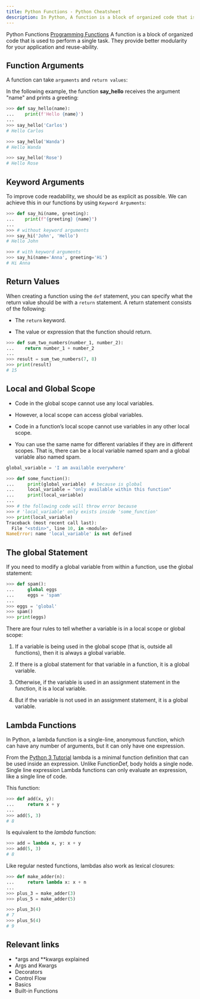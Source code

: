 ```yaml
---
title: Python Functions - Python Cheatsheet
description: In Python, A function is a block of organized code that is used to perform a single task.
---
```


<base-title :title="frontmatter.title" :description="frontmatter.description">
Python Functions
</base-title>

<base-disclaimer>
  <base-disclaimer-title>
    <a target="_blank" href="https://en.wikiversity.org/wiki/Programming_Fundamentals/Functions">Programming Functions</a>
  </base-disclaimer-title>
  <base-disclaimer-content>
    A function is a block of organized code that is used to perform a single task. They provide better modularity for your application and reuse-ability.
  </base-disclaimer-content>
</base-disclaimer>

## Function Arguments

A function can take `arguments` and `return values`:

In the following example, the function **say_hello** receives the argument "name" and prints a greeting:

```python
>>> def say_hello(name):
...    print(f'Hello {name}')
...
>>> say_hello('Carlos')
# Hello Carlos

>>> say_hello('Wanda')
# Hello Wanda

>>> say_hello('Rose')
# Hello Rose
```

## Keyword Arguments

To improve code readability, we should be as explicit as possible. We can achieve this in our functions by using `Keyword Arguments`:

```python
>>> def say_hi(name, greeting):
...    print(f"{greeting} {name}")
...
>>> # without keyword arguments
>>> say_hi('John', 'Hello')
# Hello John

>>> # with keyword arguments
>>> say_hi(name='Anna', greeting='Hi')
# Hi Anna
```

## Return Values

When creating a function using the `def` statement, you can specify what the return value should be with a `return` statement. A return statement consists of the following:

- The `return` keyword.

- The value or expression that the function should return.

```python
>>> def sum_two_numbers(number_1, number_2):
...    return number_1 + number_2
...
>>> result = sum_two_numbers(7, 8)
>>> print(result)
# 15
```

## Local and Global Scope

- Code in the global scope cannot use any local variables.

- However, a local scope can access global variables.

- Code in a function’s local scope cannot use variables in any other local scope.

- You can use the same name for different variables if they are in different scopes. That is, there can be a local variable named spam and a global variable also named spam.

```python
global_variable = 'I am available everywhere'

>>> def some_function():
...     print(global_variable)  # because is global
...     local_variable = "only available within this function"
...     print(local_variable)
...
>>> # the following code will throw error because
>>> # 'local_variable' only exists inside 'some_function'
>>> print(local_variable)
Traceback (most recent call last):
  File "<stdin>", line 10, in <module>
NameError: name 'local_variable' is not defined
```

## The global Statement

If you need to modify a global variable from within a function, use the global statement:

```python
>>> def spam():
...     global eggs
...     eggs = 'spam'
...
>>> eggs = 'global'
>>> spam()
>>> print(eggs)
```

There are four rules to tell whether a variable is in a local scope or global scope:

1. If a variable is being used in the global scope (that is, outside all functions), then it is always a global variable.

1. If there is a global statement for that variable in a function, it is a global variable.

1. Otherwise, if the variable is used in an assignment statement in the function, it is a local variable.

1. But if the variable is not used in an assignment statement, it is a global variable.

## Lambda Functions

In Python, a lambda function is a single-line, anonymous function, which can have any number of arguments, but it can only have one expression.

<base-disclaimer>
  <base-disclaimer-title>
    From the <a target="_blank" href="https://docs.python.org/3/library/ast.html?highlight=lambda#function-and-class-definitions">Python 3 Tutorial</a>
  </base-disclaimer-title>
  <base-disclaimer-content>
    lambda is a minimal function definition that can be used inside an expression. Unlike FunctionDef, body holds a single node.
  </base-disclaimer-content>
</base-disclaimer>

<base-warning>
  <base-warning-title>
    Single line expression
  </base-warning-title>
  <base-warning-content>
    Lambda functions can only evaluate an expression, like a single line of code.
  </base-warning-content>
</base-warning>

This function:

```python
>>> def add(x, y):
...     return x + y
...
>>> add(5, 3)
# 8
```

Is equivalent to the _lambda_ function:

```python
>>> add = lambda x, y: x + y
>>> add(5, 3)
# 8
```

Like regular nested functions, lambdas also work as lexical closures:

```python
>>> def make_adder(n):
...     return lambda x: x + n
...
>>> plus_3 = make_adder(3)
>>> plus_5 = make_adder(5)

>>> plus_3(4)
# 7
>>> plus_5(4)
# 9
```

## Relevant links

- <router-link to="/blog/python-easy-args-kwargs">*args and **kwargs explained</router-link>
- <router-link to="/cheatsheet/args-and-kwargs">Args and Kwargs</router-link>
- <router-link to="/cheatsheet/decorators">Decorators</router-link>
- <router-link to="/cheatsheet/control-flow">Control Flow</router-link>
- <router-link to="/cheatsheet/basics">Basics</router-link>
- <router-link to="/builtin">Built-in Functions</router-link>
